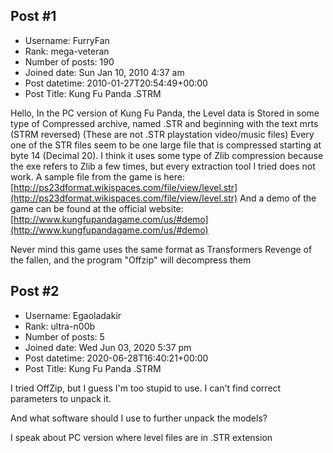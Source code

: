 ## Post #1
- Username: FurryFan
- Rank: mega-veteran
- Number of posts: 190
- Joined date: Sun Jan 10, 2010 4:37 am
- Post datetime: 2010-01-27T20:54:49+00:00
- Post Title: Kung Fu Panda .STRM

Hello, In the PC version of Kung Fu Panda, the Level data is Stored in some type of Compressed archive, named .STR and beginning with the text mrts (STRM reversed)  (These are not .STR playstation video/music files)
Every one of the STR files seem to be one large file that is compressed starting at byte 14 (Decimal 20).
I think it uses some type of Zlib compression because the exe refers to Zlib a few times, but every extraction tool I tried does not work.
A sample file from the game is here:
[http://ps23dformat.wikispaces.com/file/view/level.str](http://ps23dformat.wikispaces.com/file/view/level.str)
And a demo of the game can be found at the official website:
[http://www.kungfupandagame.com/us/#demo](http://www.kungfupandagame.com/us/#demo)


Never mind this game uses the same format as Transformers Revenge of the fallen, and the program "Offzip" will decompress them
## Post #2
- Username: Egaoladakir
- Rank: ultra-n00b
- Number of posts: 5
- Joined date: Wed Jun 03, 2020 5:37 pm
- Post datetime: 2020-06-28T16:40:21+00:00
- Post Title: Kung Fu Panda .STRM

I tried OffZip, but I guess I'm too stupid to use. I can't find correct parameters to unpack it.

And what software should I use to further unpack the models?

I speak about PC version where level files are in .STR extension
